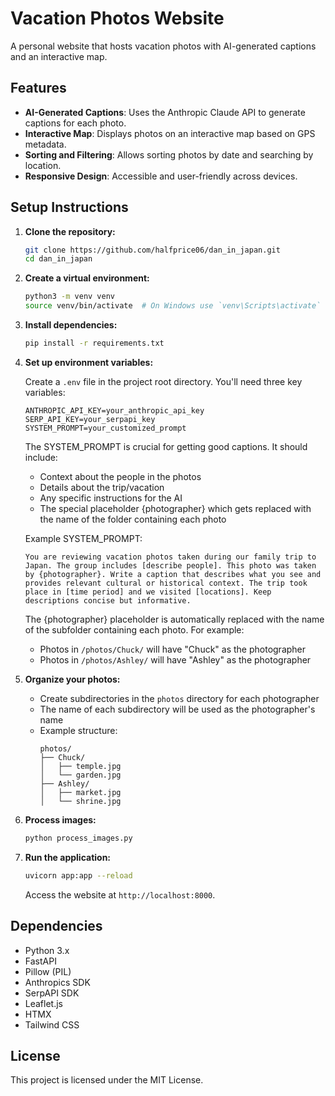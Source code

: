 # Vacation Photos Website

A personal website that hosts vacation photos with AI-generated captions and an interactive map.

## Features

- **AI-Generated Captions**: Uses the Anthropic Claude API to generate captions for each photo.
- **Interactive Map**: Displays photos on an interactive map based on GPS metadata.
- **Sorting and Filtering**: Allows sorting photos by date and searching by location.
- **Responsive Design**: Accessible and user-friendly across devices.

## Setup Instructions

1. **Clone the repository:**
   ```bash
   git clone https://github.com/halfprice06/dan_in_japan.git
   cd dan_in_japan
   ```

2. **Create a virtual environment:**
   ```bash
   python3 -m venv venv
   source venv/bin/activate  # On Windows use `venv\Scripts\activate`
   ```

3. **Install dependencies:**
   ```bash
   pip install -r requirements.txt
   ```

4. **Set up environment variables:**

   Create a `.env` file in the project root directory. You'll need three key variables:
   ```env
   ANTHROPIC_API_KEY=your_anthropic_api_key
   SERP_API_KEY=your_serpapi_key
   SYSTEM_PROMPT=your_customized_prompt
   ```

   The SYSTEM_PROMPT is crucial for getting good captions. It should include:
   - Context about the people in the photos
   - Details about the trip/vacation
   - Any specific instructions for the AI
   - The special placeholder {photographer} which gets replaced with the name of the folder containing each photo

   Example SYSTEM_PROMPT:
   ```
   You are reviewing vacation photos taken during our family trip to Japan. The group includes [describe people]. This photo was taken by {photographer}. Write a caption that describes what you see and provides relevant cultural or historical context. The trip took place in [time period] and we visited [locations]. Keep descriptions concise but informative.
   ```

   The {photographer} placeholder is automatically replaced with the name of the subfolder containing each photo. For example:
   - Photos in `/photos/Chuck/` will have "Chuck" as the photographer
   - Photos in `/photos/Ashley/` will have "Ashley" as the photographer

5. **Organize your photos:**

   - Create subdirectories in the `photos` directory for each photographer
   - The name of each subdirectory will be used as the photographer's name
   - Example structure:
     ```
     photos/
     ├── Chuck/
     │   ├── temple.jpg
     │   └── garden.jpg
     ├── Ashley/
     │   ├── market.jpg
     │   └── shrine.jpg
     ```

6. **Process images:**
   ```bash
   python process_images.py
   ```

7. **Run the application:**
   ```bash
   uvicorn app:app --reload
   ```

   Access the website at `http://localhost:8000`.

## Dependencies

- Python 3.x
- FastAPI
- Pillow (PIL)
- Anthropics SDK
- SerpAPI SDK
- Leaflet.js
- HTMX
- Tailwind CSS

## License

This project is licensed under the MIT License. 